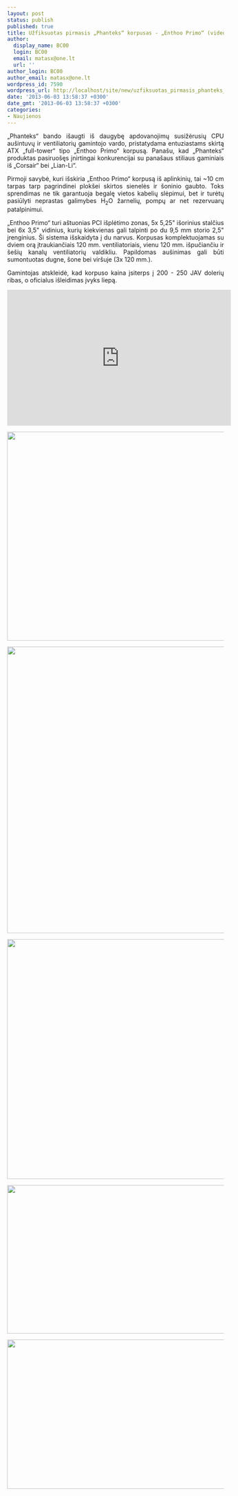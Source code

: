 ```yaml
---
layout: post
status: publish
published: true
title: Užfiksuotas pirmasis „Phanteks“ korpusas - „Enthoo Primo“ (video + papildyta)
author:
  display_name: BC00
  login: BC00
  email: matasx@one.lt
  url: ''
author_login: BC00
author_email: matasx@one.lt
wordpress_id: 7590
wordpress_url: http://localhost/site/new/uzfiksuotas_pirmasis_phanteks_korpusas__enthoo_primo/
date: '2013-06-03 13:58:37 +0300'
date_gmt: '2013-06-03 13:58:37 +0300'
categories:
- Naujienos
---
```

<p style="text-align: justify;">
	&bdquo;Phanteks&ldquo; bando i&scaron;augti i&scaron; daugybę apdovanojimų susižėrusių CPU au&scaron;intuvų ir ventiliatorių gamintojo vardo, pristatydama entuziastams skirtą ATX &bdquo;full-tower&ldquo; tipo &bdquo;Enthoo Primo&ldquo; korpusą. Pana&scaron;u, kad &bdquo;Phanteks&ldquo; produktas pasiruo&scaron;ęs įnirtingai konkurencijai su pana&scaron;aus stiliaus gaminiais i&scaron; &bdquo;Corsair&ldquo; bei &bdquo;Lian-Li&ldquo;.</p>
<p style="text-align: justify;">
	Pirmoji savybė, kuri i&scaron;skiria &bdquo;Enthoo Primo&ldquo; korpusą i&scaron; aplinkinių, tai ~10 cm tarpas tarp pagrindinei plok&scaron;ei skirtos sienelės ir &scaron;oninio gaubto. Toks sprendimas ne tik garantuoja begalę vietos kabelių slėpimui, bet ir turėtų pasiūlyti neprastas galimybes H<sub>2</sub>O žarnelių, pompų ar net rezervuarų patalpinimui.</p>
<p style="text-align: justify;">
	&bdquo;Enthoo Primo&ldquo; turi a&scaron;tuonias PCI i&scaron;plėtimo zonas, 5x 5,25&quot; i&scaron;orinius stalčius bei 6x 3,5&quot; vidinius, kurių kiekvienas gali talpinti po du 9,5 mm storio 2,5&quot; įrenginius. &Scaron;i sistema i&scaron;skaidyta į du narvus. Korpusas komplektuojamas su dviem orą įtraukiančiais 120 mm. ventiliatoriais, vienu 120 mm. i&scaron;pučiančiu ir &scaron;e&scaron;ių kanalų ventiliatorių valdikliu. Papildomas au&scaron;inimas gali būti sumontuotas dugne, &scaron;one bei vir&scaron;uje (3x 120 mm.).</p>
<p style="text-align: justify;">
	Gamintojas atskleidė, kad korpuso kaina įsiterps į 200 - 250 JAV dolerių ribas, o oficialus i&scaron;leidimas įvyks liepą.</p>
<p style="text-align: justify;">
	<iframe allowfullscreen="" frameborder="0" height="315" src="http://www.youtube.com/embed/dU1yMvkdsyY" width="520"></iframe></p>
<p style="text-align: justify;">
	<a href="http://technews.lt/userfiles/225a.jpg"><img alt="" src="http://technews.lt/userfiles/225a.jpg" style="width: 520px; height: 484px;" /></a></p>
<p style="text-align: justify;">
	<a href="http://technews.lt/userfiles/225b.jpg"><img alt="" src="http://technews.lt/userfiles/225b.jpg" style="width: 520px; height: 664px;" /></a></p>
<p style="text-align: justify;">
	<a href="http://technews.lt/userfiles/225c.jpg"><img alt="" src="http://technews.lt/userfiles/225c.jpg" style="width: 520px; height: 556px;" /></a></p>
<p style="text-align: justify;">
	<a href="http://technews.lt/userfiles/225d.jpg"><img alt="" src="http://technews.lt/userfiles/225d.jpg" style="width: 520px; height: 344px;" /></a></p>
<p style="text-align: justify;">
	<a href="http://technews.lt/userfiles/225e.jpg"><img alt="" src="http://technews.lt/userfiles/225e.jpg" style="width: 520px; height: 346px;" /></a></p>
